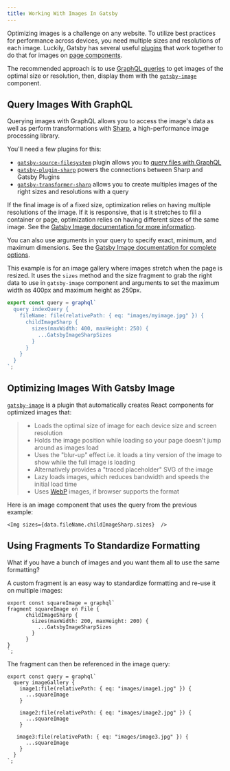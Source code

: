 ```yaml
---
title: Working With Images In Gatsby
---
```


Optimizing images is a challenge on any website. To utilize best practices for performance across devices, you need multiple sizes and resolutions of each image. Luckily, Gatsby has several useful [plugins](/docs/plugins/) that work together to do that for images on [page components](/docs/building-with-components/#page-components).

The recommended approach is to use [GraphQL queries](/docs/querying-with-graphql/) to get images of the optimal size or resolution, then, display them with the [`gatsby-image`](/packages/gatsby-image/) component.

## Query Images With GraphQL

Querying images with GraphQL allows you to access the image's data as well as perform transformations with [Sharp](https://github.com/lovell/sharp), a high-performance image processing library.

You'll need a few plugins for this:

- [`gatsby-source-filesystem`](/packages/gatsby-source-filesystem/) plugin allows you to [query files with GraphQL](docs/querying-with-graphql/#images)
- [`gatsby-plugin-sharp`](/packages/gatsby-plugin-sharp) powers the connections between Sharp and Gatsby Plugins
- [`gatsby-transformer-sharp`](/packages/gatsby-transformer-sharp/) allows you to create multiples images of the right sizes and resolutions with a query

If the final image is of a fixed size, optimization relies on having multiple resolutions of the image. If it is responsive, that is it stretches to fill a container or page, optimization relies on having different sizes of the same image. See the [Gatsby Image documentation for more information](/packages/gatsby-image/#two-types-of-responsive-images).

You can also use arguments in your query to specify exact, minimum, and maximum dimensions. See the [Gatsby Image documentation for complete options](/packages/gatsby-image/#two-types-of-responsive-images).

This example is for an image gallery where images stretch when the page is resized. It uses the `sizes` method and the size fragment to grab the right data to use in `gatsby-image` component and arguments to set the maximum width as 400px and maximum height as 250px.

```jsx
export const query = graphql`
  query indexQuery {
    fileName: file(relativePath: { eq: "images/myimage.jpg" }) {
      childImageSharp {
        sizes(maxWidth: 400, maxHeight: 250) {
          ...GatsbyImageSharpSizes
        }
      }
    }
  }
`;
```

## Optimizing Images With Gatsby Image

[`gatsby-image`](/packages/gatsby-image/) is a plugin that automatically creates React components for optimized images that:

> - Loads the optimal size of image for each device size and screen resolution
> - Holds the image position while loading so your page doesn't jump around as images load
> - Uses the "blur-up" effect i.e. it loads a tiny version of the image to show while the full image is loading
> - Alternatively provides a "traced placeholder" SVG of the image
> - Lazy loads images, which reduces bandwidth and speeds the initial load time
> - Uses [WebP](https://developers.google.com/speed/webp/) images, if browser supports the format

Here is an image component that uses the query from the previous example:

```
<Img sizes={data.fileName.childImageSharp.sizes}  />
```

## Using Fragments To Standardize Formatting

What if you have a bunch of images and you want them all to use the same formatting?

A custom fragment is an easy way to standardize formatting and re-use it on multiple images:

```
export const squareImage = graphql`
fragment squareImage on File {
      childImageSharp {
        sizes(maxWidth: 200, maxHeight: 200) {
          ...GatsbyImageSharpSizes
        }
      }
}
`;
```

The fragment can then be referenced in the image query:

```
export const query = graphql`
  query imageGallery {
    image1:file(relativePath: { eq: "images/image1.jpg" }) {
      ...squareImage
    }

    image2:file(relativePath: { eq: "images/image2.jpg" }) {
      ...squareImage
    }

   image3:file(relativePath: { eq: "images/image3.jpg" }) {
      ...squareImage
    }
  }
`;
```
